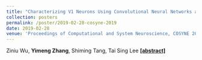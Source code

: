 ```yaml
---
title: "Characterizing V1 Neurons Using Convolutional Neural Networks and Project Pursuit Models with Interpretable Sparse Coding Kernels"
collection: posters
permalink: /poster/2019-02-28-cosyne-2019
date: 2019-02-28
venue: 'Proceedings of Computational and System Neuroscience, COSYNE 2019'
---
```


Ziniu Wu, **Yimeng Zhang**, Shiming Tang, Tai Sing Lee [**\[abstract\]**](http://zym1010.github.io/files/posters/COSYNE_abstract_2019.pdf)
